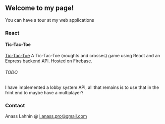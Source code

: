## Welcome to my page!

You can have a tour at my web applications

### React

#### Tic-Tac-Toe
[Tic-Tac-Toe](https://tic-tac-toe-2d8eb.firebaseapp.com/)
A Tic-Tac-Toe (noughts and crosses) game using React and an Express backend API. Hosted on Firebase.
###### TODO
I have implemented a lobby system API, all that remains is to use that in the frint end to maybe have a multiplayer?


### Contact
Anass Lahnin @ l.anass.pro@gmail.com
